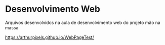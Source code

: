 # Desenvolvimento Web
Arquivos desenvolvidos na aula de desenvolvimento web do projeto mão na massa

 https://arthurpixels.github.io/WebPageTest/
